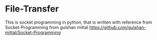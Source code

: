 # File-Transfer

This is socket programming in python, that is written with reference from Socket-Programming from gulshan mittal
https://github.com/gulshan-mittal/Socket-Programming
